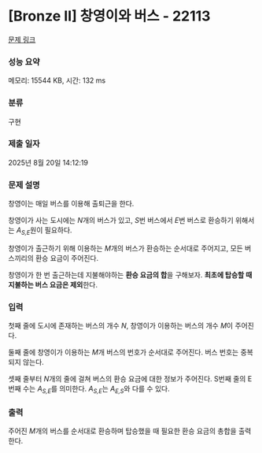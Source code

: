 # [Bronze II] 창영이와 버스 - 22113 

[문제 링크](https://www.acmicpc.net/problem/22113) 

### 성능 요약

메모리: 15544 KB, 시간: 132 ms

### 분류

구현

### 제출 일자

2025년 8월 20일 14:12:19

### 문제 설명

<p>창영이는 매일 버스를 이용해 출퇴근을 한다.</p>

<p>창영이가 사는 도시에는 <em>N</em>개의 버스가 있고, <em>S</em>번 버스에서 <em>E</em>번 버스로 환승하기 위해서는 <em>A<sub>S,E</sub></em>원이 필요하다.</p>

<p>창영이가 출근하기 위해 이용하는 <em>M</em>개의 버스가 환승하는 순서대로 주어지고, 모든 버스끼리의 환승 요금이 주어진다.</p>

<p>창영이가 한 번 출근하는데 지불해야하는 <strong>환승 요금의 합</strong>을 구해보자. <strong>최초에 탑승할 때 지불하는 버스 요금은 제외</strong>한다.</p>

### 입력 

 <p>첫째 줄에 도시에 존재하는 버스의 개수 <em>N</em>, 창영이가 이용하는 버스의 개수 <em>M</em>이 주어진다.</p>

<p>둘째 줄에 창영이가 이용하는 <em>M</em>개 버스의 번호가 순서대로 주어진다. 버스 번호는 중복되지 않는다.</p>

<p>셋째 줄부터 <em>N</em>개의 줄에 걸쳐 버스의 환승 요금에 대한 정보가 주어진다. S번째 줄의 E번째 수는 <em>A<sub>S,E</sub></em>를 의미한다. <em>A<sub>S,E</sub></em>는 <em>A<sub>E,S</sub></em>와 다를 수 있다.</p>

### 출력 

 <p>주어진 <em>M</em>개의 버스를 순서대로 환승하며 탑승했을 때 필요한 환승 요금의 총합을 출력한다.</p>

